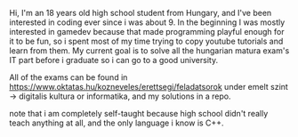 Hi,
I'm an 18 years old high school student from Hungary, and I've been interested in coding ever since i was about 9.
In the beginning I was mostly interested in gamedev because that made programming playful enough for it to be fun, so i spent most of my time trying to copy youtube tutorials and learn from them.
My current goal is to solve all the hungarian matura exam's IT part before i graduate so i can go to a good university.

All of the exams can be found in https://www.oktatas.hu/kozneveles/erettsegi/feladatsorok under emelt szint -> digitalis kultura or informatika, and my solutions in a repo.

note that i am completely self-taught because high school didn't really teach anything at all, and the only language i know is C++.
